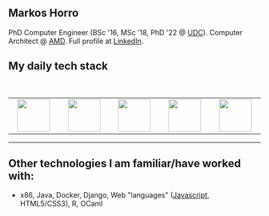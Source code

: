 
<h2>Markos Horro</h2> 

<p> PhD Computer Engineer (BSc '16, MSc '18, PhD '22 @ <a href="https://www.udc.gal/en/" alt="Universidade da Coruña">UDC</a>). Computer Architect @ <a href="https://github.com/amd" alt="AMD GitHub">AMD</a>. Full profile at <a href="https://www.linkedin.com/in/marcoshorro/">LinkedIn</a>.

## My daily tech stack

<br>
<table>
<tbody>

<tr>  
<td align="center" width="14%">
  <a href="https://www.youtube.com/watch?v=uTxRF5ag27A&t=5400s&ab_channel=LexFridman" alt="C++">
    <img height=65px src="https://isocpp.org/assets/images/cpp_logo.png"> 
  </a>
</td>

<td align="center" width="14%">
  <a href="https://www.youtube.com/watch?v=de2Hsvxaf8M&ab_channel=Computerphile" alt="C">
    <img height=65px src="https://encrypted-tbn0.gstatic.com/images?q=tbn%3AANd9GcREgU2c6mPvCxrnBNTk-fgjY8juslOnIBWq9Q&usqp=CAU">
  </a>
</td>
  
<td align="center" width="14%">
  <a href="#" alt="Assembly">
    <img height=65px  src="https://i.stack.imgur.com/5b0Ue.png"> 
  </a>
</td>

<td align="center" width="14%">
  <a href="https://llvm.org/" alt="LLVM">
    <img height=65px src="https://llvm.org/img/LLVMWyvernSmall.png"> 
  </a>
</td>

<td align="center" width="14%">
  <a href="https://www.python.org/" alt="Python 3">
    <img height=65px src="https://img.icons8.com/color/2x/python.png">
  </a>
</td>
  
</tr>

</tbody>
</table>

<hr>
  
## Other technologies I am familiar/have worked with:

  * x86, Java, Docker, Django, Web "languages" (<a href="https://www.destroyallsoftware.com/talks/wat" alt="WAT">Javascript</a>, HTML5/CSS3), R, OCaml
